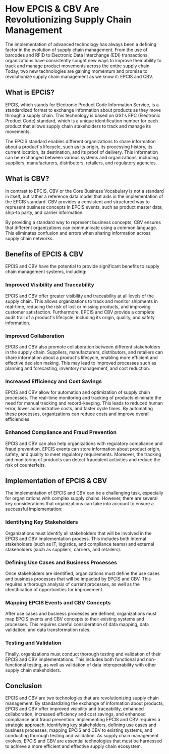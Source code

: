 # How EPCIS & CBV Are Revolutionizing Supply Chain Management

The implementation of advanced technology has always been a defining factor in the evolution of supply chain management. From the use of barcodes and RFID to Electronic Data Interchange (EDI) transactions, organizations have consistently sought new ways to improve their ability to track and manage product movements across the entire supply chain. Today, two new technologies are gaining momentum and promise to revolutionize supply chain management as we know it: EPCIS and CBV.

## What is EPCIS?

EPCIS, which stands for Electronic Product Code Information Service, is a standardized format to exchange information about products as they move through a supply chain. This technology is based on GS1's EPC (Electronic Product Code) standard, which is a unique identification number for each product that allows supply chain stakeholders to track and manage its movements.

The EPCIS standard enables different organizations to share information about a product's lifecycle, such as its origin, its processing history, its current location, its destination, and its proof of delivery. This information can be exchanged between various systems and organizations, including suppliers, manufacturers, distributors, retailers, and regulatory agencies.

## What is CBV?

In contrast to EPCIS, CBV or the Core Business Vocabulary is not a standard in itself, but rather a reference data model that aids in the implementation of the EPCIS standard. CBV provides a consistent and structured way to represent business concepts in EPCIS events, such as product master data, ship-to party, and carrier information.

By providing a standard way to represent business concepts, CBV ensures that different organizations can communicate using a common language. This eliminates confusion and errors when sharing information across supply chain networks.

## Benefits of EPCIS & CBV

EPCIS and CBV have the potential to provide significant benefits to supply chain management systems, including:

### Improved Visibility and Traceability

EPCIS and CBV offer greater visibility and traceability at all levels of the supply chain. This allows organizations to track and monitor shipments in real-time, reducing the risk of lost or missing products, and improving customer satisfaction. Furthermore, EPCIS and CBV provide a complete audit trail of a product's lifecycle, including its origin, quality, and safety information.

### Improved Collaboration

EPCIS and CBV also promote collaboration between different stakeholders in the supply chain. Suppliers, manufacturers, distributors, and retailers can share information about a product's lifecycle, enabling more efficient and effective decision making. This may lead to improved processes such as planning and forecasting, inventory management, and cost reduction.

### Increased Efficiency and Cost Savings

EPCIS and CBV allow for automation and optimization of supply chain processes. The real-time monitoring and tracking of products eliminate the need for manual tracking and record-keeping. This leads to reduced human error, lower administrative costs, and faster cycle times. By automating these processes, organizations can reduce costs and improve overall efficiencies.

### Enhanced Compliance and Fraud Prevention

EPCIS and CBV can also help organizations with regulatory compliance and fraud prevention. EPCIS events can store information about product origin, safety, and quality to meet regulatory requirements. Moreover, the tracking and monitoring of products can detect fraudulent activities and reduce the risk of counterfeits.

## Implementation of EPCIS & CBV

The implementation of EPCIS and CBV can be a challenging task, especially for organizations with complex supply chains. However, there are several key considerations that organizations can take into account to ensure a successful implementation:

### Identifying Key Stakeholders

Organizations must identify all stakeholders that will be involved in the EPCIS and CBV implementation process. This includes both internal stakeholders (such as IT, logistics, and compliance teams) and external stakeholders (such as suppliers, carriers, and retailers).

### Defining Use Cases and Business Processes

Once stakeholders are identified, organizations must define the use cases and business processes that will be impacted by EPCIS and CBV. This requires a thorough analysis of current processes, as well as the identification of opportunities for improvement.

### Mapping EPCIS Events and CBV Concepts

After use cases and business processes are defined, organizations must map EPCIS events and CBV concepts to their existing systems and processes. This requires careful consideration of data mapping, data validation, and data transformation rules.

### Testing and Validation

Finally, organizations must conduct thorough testing and validation of their EPCIS and CBV implementations. This includes both functional and non-functional testing, as well as validation of data interoperability with other supply chain stakeholders.

## Conclusion

EPCIS and CBV are two technologies that are revolutionizing supply chain management. By standardizing the exchange of information about products, EPCIS and CBV offer improved visibility and traceability, enhanced collaboration, increased efficiency and cost savings, and enhanced compliance and fraud prevention. Implementing EPCIS and CBV requires a strategic approach, identifying key stakeholders, defining use cases and business processes, mapping EPCIS and CBV to existing systems, and conducting thorough testing and validation. As supply chain management evolves, EPCIS and CBV are essential technologies that must be harnessed to achieve a more efficient and effective supply chain ecosystem.
